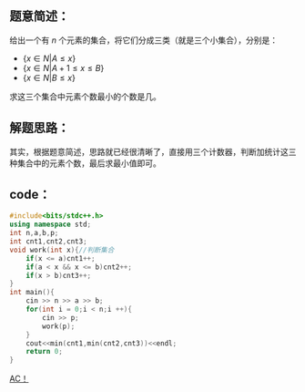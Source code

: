 ## 题意简述：
给出一个有 $n$ 个元素的集合，将它们分成三类（就是三个小集合），分别是：

- $\{ x \in N | A \le x \}$
- $\{ x \in N | A +  1\le x \le B\}$
- $\{ x \in N | B \le x \}$

求这三个集合中元素个数最小的个数是几。
## 解题思路：
其实，根据题意简述，思路就已经很清晰了，直接用三个计数器，判断加统计这三种集合中的元素个数，最后求最小值即可。
## code：
```cpp
#include<bits/stdc++.h>
using namespace std;
int n,a,b,p;
int cnt1,cnt2,cnt3;
void work(int x){//判断集合
	if(x <= a)cnt1++;
	if(a < x && x <= b)cnt2++;
	if(x > b)cnt3++;
}
int main(){
	cin >> n >> a >> b;
	for(int i = 0;i < n;i ++){
		cin >> p;
		work(p);	
	}
	cout<<min(cnt1,min(cnt2,cnt3))<<endl;	
	return 0;
}

```
[AC！](https://www.luogu.com.cn/record/68462458)
